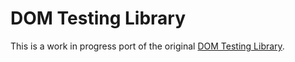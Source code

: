 # DOM Testing Library

This is a work in progress port of the original [DOM Testing Library](https://github.com/testing-library/dom-testing-library).
